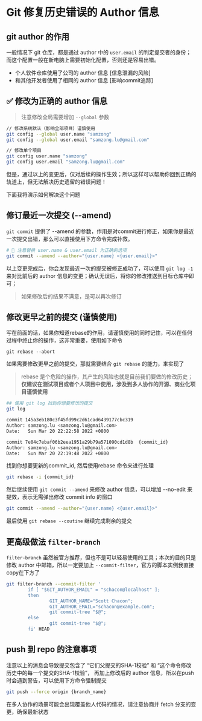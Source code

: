 # Git 修复历史错误的 Author 信息


## git author 的作用

一般情况下 git 仓库，都是通过 author 中的 `user.email` 的判定提交者的身份；而这个配置一般在新电脑上需要初始化配置，否则还是容易出错。

- 个人软件仓库使用了公司的 author 信息 [信息泄漏的风险]
- 和其他开发者使用了相同的 author 信息 [影响commit追踪]


## ✅ 修改为正确的 author 信息

> 注意修改全局需要增加 `--global` 参数

```bash
// 修改系统默认（影响全部项目）谨慎使用
git config --global user.name "samzong"
git config --global user.email "samzong.lu@gmail.com"

// 修改单个项目
git config user.name "samzong"
git config user.email "samzong.lu@gmail.com"
```

但是，通过以上的变更后，仅对后续的操作生效；所以这样可以帮助你回到正确的轨道上，但无法解决历史遗留的错误问题！

下面我将演示如何解决这个问题

## 修订最近一次提交 (--amend)

`git commit` 提供了 --amend 的参数，作用是对commit进行修正，如果你是最近一次提交出错，那么可以直接使用下方命令完成补救。

```bash
# 📢 注意替换 user.name & user.email 为正确的选项
git commit --amend --author="{user.name} <{user.email}>"
```

以上变更完成后，你会发现最近一次的提交被修正成功了，可以使用 `git log -1` 来对比前后的 author 信息的变更；确认无误后，将你的修改推送到目标仓库中即可；

> 如果修改后的结果不满意，是可以再次修订


## 修改更早之前的提交 (谨慎使用)

写在前面的话，如果你知道rebase的作用，请谨慎使用的同时记住，可以在任何过程中终止你的操作，这非常重要，使用如下命令

```bashe
git rebase --abort
```

如果需要修改更早之前的提交，那就需要结合 `git rebase` 的能力，来实现了

> rebase 是个危险的操作，其产生的风险也就是目前我们要做的修改历史；**仅建议在测试项目或者个人项目中使用，涉及到多人协作的开源、商业化项目谨慎使用**

```bash
## 使用 git log 找到你想要修改的提交
git log
```

```bash
commit 145a3eb180c3f45fd99c2d61cad6439177cbc319
Author: samzong.lu <samzong.lu@gmail.com>
Date:   Sun Mar 20 22:22:58 2022 +0800

commit 7e04c7ebaf06b2eea1951a29b79a571090cd1d8b  {commit_id}
Author: samzong.lu <samzong.lu@gmail.com>
Date:   Sun Mar 20 22:19:48 2022 +0800
```

找到你想要更新的commit_id, 然后使用rebase 命令来进行处理

```bash
git rebase -i {commit_id}
```

然后继续使用 `git commit --amend` 来修改 author 信息，可以增加 --no-edit 来提效，表示无需弹出修改 commit info 的窗口

```bash
git commit --amend --author="{user.name} <{user.email}>"
```

最后使用 `git rebase --coutine` 继续完成剩余的提交


## 更高级做法 `filter-branch`

`filter-branch` 虽然被官方推荐，但也不是可以轻易使用的工具；本次的目的只是修改 author 中邮箱，所以一定要加上 `--commit-filter`，官方的脚本实例我直接copy在下方了

```bash
git filter-branch --commit-filter '
        if [ "$GIT_AUTHOR_EMAIL" = "schacon@localhost" ];
        then
                GIT_AUTHOR_NAME="Scott Chacon";
                GIT_AUTHOR_EMAIL="schacon@example.com";
                git commit-tree "$@";
        else
                git commit-tree "$@";
        fi' HEAD
```

## push 到 repo 的注意事项

注意以上的消息会导致提交包含了 “它们父提交的SHA-1校验” 和 “这个命令修改历史中的每一个提交的SHA-1校验”， 再加上修改后的 author 信息，所以在push时会遇到警告，可以使用下方命令强制提交

```bash
git push --force origin {branch_name}
```

在多人协作的场景可能会出现覆盖他人代码的情况，请注意协商并 fetch 分支的变更，确保最新状态









